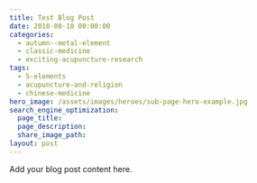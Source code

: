 ```yaml
---
title: Test Blog Post
date: 2018-08-10 00:00:00
categories:
  - autumn--metal-element
  - classic-medicine
  - exciting-acupuncture-research
tags:
  - 5-elements
  - acupuncture-and-religion
  - chinese-medicine
hero_image: /assets/images/heroes/sub-page-hero-example.jpg
search_engine_optimization:
  page_title:
  page_description:
  share_image_path:
layout: post
---
```


Add your blog post content here.